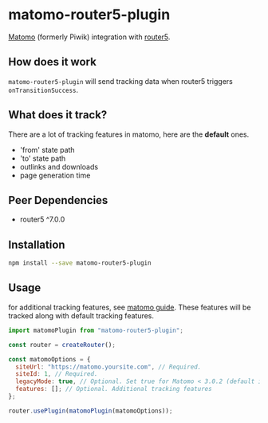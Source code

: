 # matomo-router5-plugin
[Matomo](https://matomo.org) (formerly Piwik) integration with [router5](https://router5.js.org).


## How does it work

`matomo-router5-plugin` will send tracking data when router5 triggers `onTransitionSuccess`.


## What does it track?

There are a lot of tracking features in matomo, here are the **default** ones.

- 'from' state path
- 'to' state path
- outlinks and downloads
- page generation time


## Peer Dependencies

- router5 ^7.0.0


## Installation

```bash
npm install --save matomo-router5-plugin
```


## Usage

for additional tracking features, see [matomo guide](https://developer.matomo.org/guides/tracking-javascript-guide). These features will be tracked along with default tracking features.
```js
import matomoPlugin from "matomo-router5-plugin";

const router = createRouter();

const matomoOptions = {
  siteUrl: "https://matomo.yoursite.com", // Required.
  siteId: 1, // Required.
  legacyMode: true, // Optional. Set true for Matomo < 3.0.2 (default is false)
  features: []; // Optional. Additional tracking features
};

router.usePlugin(matomoPlugin(matomoOptions));
```
